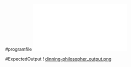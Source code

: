 #programfile
![dinning-philosopher.py](dinning-philosopher.py)

#ExpectedOutput
! [dinning-philosopher_output.png](dinning-philosopher_output.png)
